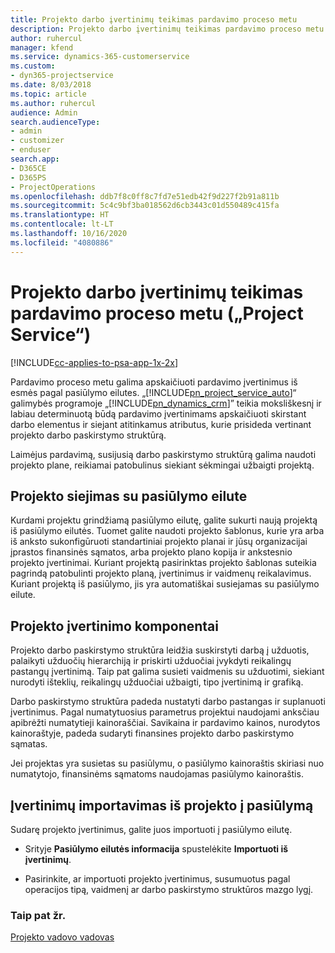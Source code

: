 ```yaml
---
title: Projekto darbo įvertinimų teikimas pardavimo proceso metu
description: Projekto darbo įvertinimų teikimas pardavimo proceso metu „Project Service“
author: ruhercul
manager: kfend
ms.service: dynamics-365-customerservice
ms.custom:
- dyn365-projectservice
ms.date: 8/03/2018
ms.topic: article
ms.author: ruhercul
audience: Admin
search.audienceType:
- admin
- customizer
- enduser
search.app:
- D365CE
- D365PS
- ProjectOperations
ms.openlocfilehash: ddb7f8c0ff8c7fd7e51edb42f9d227f2b91a811b
ms.sourcegitcommit: 5c4c9bf3ba018562d6cb3443c01d550489c415fa
ms.translationtype: HT
ms.contentlocale: lt-LT
ms.lasthandoff: 10/16/2020
ms.locfileid: "4080886"
---
```

# <a name="provide-work-estimates-for-a-project-during-the-sales-process-project-service"></a>Projekto darbo įvertinimų teikimas pardavimo proceso metu („Project Service“)

[!INCLUDE[cc-applies-to-psa-app-1x-2x](../includes/cc-applies-to-psa-app-1x-2x.md)]

Pardavimo proceso metu galima apskaičiuoti pardavimo įvertinimus iš esmės pagal pasiūlymo eilutes. „[!INCLUDE[pn_project_service_auto](../includes/pn-project-service-auto.md)]“ galimybės programoje „[!INCLUDE[pn_dynamics_crm](../includes/pn-dynamics-crm.md)]” teikia moksliškesnį ir labiau determinuotą būdą pardavimo įvertinimams apskaičiuoti skirstant darbo elementus ir siejant atitinkamus atributus, kurie prisideda vertinant projekto darbo paskirstymo struktūrą.  
  
 Laimėjus pardavimą, susijusią darbo paskirstymo struktūrą galima naudoti projekto plane, reikiamai patobulinus siekiant sėkmingai užbaigti projektą.  
  
## <a name="link-a-project-to-a-quote-line"></a>Projekto siejimas su pasiūlymo eilute  
 Kurdami projektu grindžiamą pasiūlymo eilutę, galite sukurti naują projektą iš pasiūlymo eilutės. Tuomet galite naudoti projekto šablonus, kurie yra arba iš anksto sukonfigūruoti standartiniai projekto planai ir jūsų organizacijai įprastos finansinės sąmatos, arba projekto plano kopija ir ankstesnio projekto įvertinimai. Kuriant projektą pasirinktas projekto šablonas suteikia pagrindą patobulinti projekto planą, įvertinimus ir vaidmenų reikalavimus. Kuriant projektą iš pasiūlymo, jis yra automatiškai susiejamas su pasiūlymo eilute.  
  
## <a name="project-estimate-components"></a>Projekto įvertinimo komponentai  
 Projekto darbo paskirstymo struktūra leidžia suskirstyti darbą į užduotis, palaikyti užduočių hierarchiją ir priskirti užduočiai įvykdyti reikalingų pastangų įvertinimą. Taip pat galima susieti vaidmenis su užduotimi, siekiant nurodyti išteklių, reikalingų užduočiai užbaigti, tipo įvertinimą ir grafiką.  
  
 Darbo paskirstymo struktūra padeda nustatyti darbo pastangas ir suplanuoti įvertinimus. Pagal numatytuosius parametrus projektui naudojami anksčiau apibrėžti numatytieji kainoraščiai. Savikaina ir pardavimo kainos, nurodytos kainoraštyje, padeda sudaryti finansines projekto darbo paskirstymo sąmatas.  
  
 Jei projektas yra susietas su pasiūlymu, o pasiūlymo kainoraštis skiriasi nuo numatytojo, finansinėms sąmatoms naudojamas pasiūlymo kainoraštis.  
  
## <a name="import-estimates-from-a-project-into-a-quote"></a>Įvertinimų importavimas iš projekto į pasiūlymą  
 Sudarę projekto įvertinimus, galite juos importuoti į pasiūlymo eilutę.  
  
-   Srityje **Pasiūlymo eilutės informacija** spustelėkite **Importuoti iš įvertinimų**. 

-   Pasirinkite, ar importuoti projekto įvertinimus, susumuotus pagal operacijos tipą, vaidmenį ar darbo paskirstymo struktūros mazgo lygį.  
  
### <a name="see-also"></a>Taip pat žr.  
 [Projekto vadovo vadovas](../psa/project-manager-guide.md)
